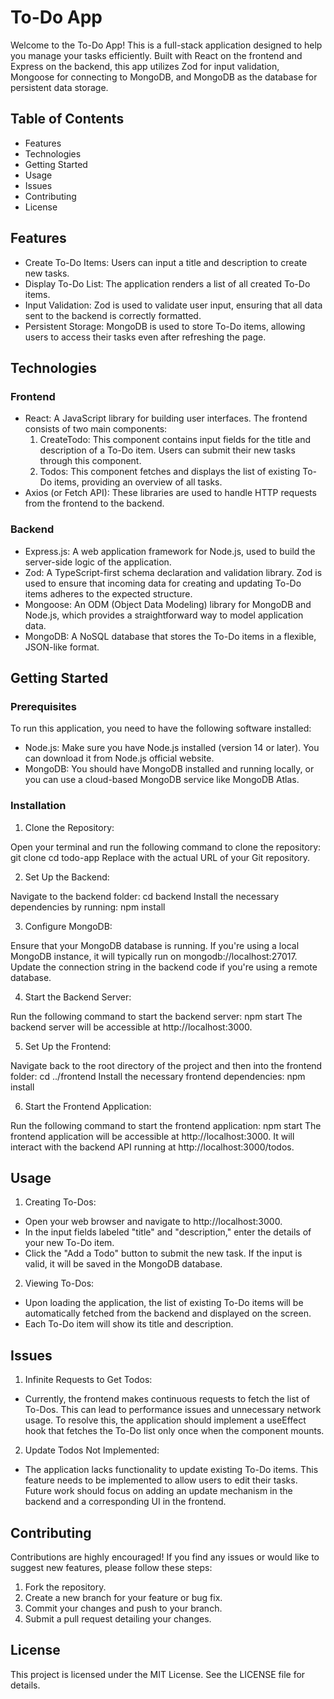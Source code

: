 # To-Do App

Welcome to the To-Do App! This is a full-stack application designed to help you manage your tasks efficiently. Built with React on the frontend and Express on the backend, this app utilizes Zod for input validation, Mongoose for connecting to MongoDB, and MongoDB as the database for persistent data storage.


## Table of Contents

* Features
* Technologies
* Getting Started
* Usage
* Issues
* Contributing
* License


## Features

* Create To-Do Items: Users can input a title and description to create new tasks.
* Display To-Do List: The application renders a list of all created To-Do items.
* Input Validation: Zod is used to validate user input, ensuring that all data sent to the backend is correctly formatted.
* Persistent Storage: MongoDB is used to store To-Do items, allowing users to access their tasks even after refreshing the page.


## Technologies

### Frontend
* React: A JavaScript library for building user interfaces. The frontend consists of two main components:
  1. CreateTodo: This component contains input fields for the title and description of a To-Do item. Users can submit their new tasks through this component.
  2. Todos: This component fetches and displays the list of existing To-Do items, providing an overview of all tasks.
* Axios (or Fetch API): These libraries are used to handle HTTP requests from the frontend to the backend.

### Backend
* Express.js: A web application framework for Node.js, used to build the server-side logic of the application.
* Zod: A TypeScript-first schema declaration and validation library. Zod is used to ensure that incoming data for creating and updating To-Do items adheres to the expected structure.
* Mongoose: An ODM (Object Data Modeling) library for MongoDB and Node.js, which provides a straightforward way to model application data.
* MongoDB: A NoSQL database that stores the To-Do items in a flexible, JSON-like format.


## Getting Started

### Prerequisites
To run this application, you need to have the following software installed:
* Node.js: Make sure you have Node.js installed (version 14 or later). You can download it from Node.js official website.
* MongoDB: You should have MongoDB installed and running locally, or you can use a cloud-based MongoDB service like MongoDB Atlas.

### Installation
1. Clone the Repository:

Open your terminal and run the following command to clone the repository:
git clone <repository-url>
cd todo-app
Replace <repository-url> with the actual URL of your Git repository.

2. Set Up the Backend:

Navigate to the backend folder:
cd backend
Install the necessary dependencies by running:
npm install

3. Configure MongoDB:

Ensure that your MongoDB database is running. If you're using a local MongoDB instance, it will typically run on mongodb://localhost:27017. Update the connection string in the backend code if you're using a remote database.

4. Start the Backend Server:

Run the following command to start the backend server:
npm start
The backend server will be accessible at http://localhost:3000.

5. Set Up the Frontend:

Navigate back to the root directory of the project and then into the frontend folder:
cd ../frontend
Install the necessary frontend dependencies:
npm install

6. Start the Frontend Application:

Run the following command to start the frontend application:
npm start
The frontend application will be accessible at http://localhost:3000. It will interact with the backend API running at http://localhost:3000/todos.


## Usage

1. Creating To-Dos:

* Open your web browser and navigate to http://localhost:3000.
* In the input fields labeled "title" and "description," enter the details of your new To-Do item.
* Click the "Add a Todo" button to submit the new task. If the input is valid, it will be saved in the MongoDB database.

2. Viewing To-Dos:

* Upon loading the application, the list of existing To-Do items will be automatically fetched from the backend and displayed on the screen.
* Each To-Do item will show its title and description.


## Issues

1. Infinite Requests to Get Todos:

* Currently, the frontend makes continuous requests to fetch the list of To-Dos. This can lead to performance issues and unnecessary network usage. To resolve this, the application should implement a useEffect hook that fetches the To-Do list only once when the component mounts.

2. Update Todos Not Implemented:

* The application lacks functionality to update existing To-Do items. This feature needs to be implemented to allow users to edit their tasks. Future work should focus on adding an update mechanism in the backend and a corresponding UI in the frontend.


## Contributing

Contributions are highly encouraged! If you find any issues or would like to suggest new features, please follow these steps:

1. Fork the repository.
2. Create a new branch for your feature or bug fix.
3. Commit your changes and push to your branch.
4. Submit a pull request detailing your changes.


## License

This project is licensed under the MIT License. See the LICENSE file for details.